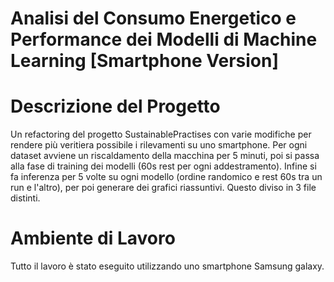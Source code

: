 # Analisi del Consumo Energetico e Performance dei Modelli di Machine Learning [Smartphone Version]

# Descrizione del Progetto

Un refactoring del progetto SustainablePractises con varie modifiche per rendere più veritiera possibile i rilevamenti su uno smartphone. 
Per ogni dataset avviene un riscaldamento della macchina per 5 minuti, poi si passa alla fase di training dei modelli (60s rest per ogni addestramento). 
Infine si fa inferenza per 5 volte su ogni modello (ordine randomico e rest 60s tra un run e l'altro), per poi generare dei grafici riassuntivi. 
Questo diviso in 3 file distinti.

# Ambiente di Lavoro
Tutto il lavoro è stato eseguito utilizzando uno smartphone Samsung galaxy.
